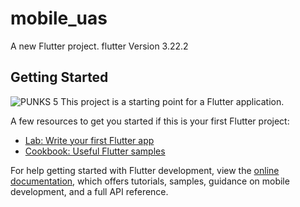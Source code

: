 # mobile_uas

A new Flutter project. flutter Version 3.22.2

## Getting Started
![PUNKS 5](https://github.com/user-attachments/assets/7674b242-89f2-4972-bf3f-17e8faa9084a)
This project is a starting point for a Flutter application.

A few resources to get you started if this is your first Flutter project:

- [Lab: Write your first Flutter app](https://docs.flutter.dev/get-started/codelab)
- [Cookbook: Useful Flutter samples](https://docs.flutter.dev/cookbook)

For help getting started with Flutter development, view the
[online documentation](https://docs.flutter.dev/), which offers tutorials,
samples, guidance on mobile development, and a full API reference.
